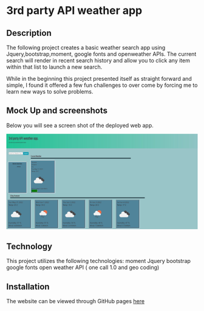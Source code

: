 # 3rd party API weather app

## Description
The following project creates a basic weather search app using Jquery,bootstrap,moment, google fonts and openweather APIs. The current search will render in recent search history and allow you to click any item within that list to launch a new search. 

While in the beginning this project presented itself as straight forward and simple, I found it offered a few fun challenges to over come by forcing me to learn new ways to solve problems.

 

## Mock Up and screenshots

Below you will see a screen shot of the deployed web app.

![Mighty-Zoo](./assets/images/screenshot.jpg)


## Technology

This project utilizes the following technologies:
moment
Jquery
bootstrap
google fonts
open weather API ( one call 1.0 and geo coding)

## Installation

  The website can be viewed through GitHub pages [here](https://ydennekrf.github.io/Mighty-Zoo/)